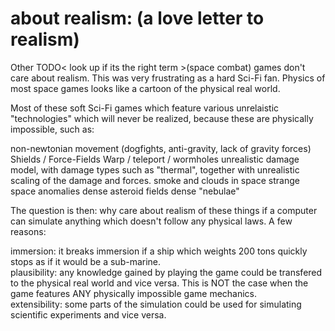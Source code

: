 # about realism: (a love letter to realism)

Other TODO< look up if its the right term >(space combat) games don't care about realism. This was very frustrating as a hard Sci-Fi fan. Physics of most space games looks like a cartoon of the physical real world.

Most of these soft Sci-Fi games which feature various unrelaistic "technologies" which will never be realized, because these are physically impossible, such as:

non-newtonian movement (dogfights, anti-gravity, lack of gravity forces)
Shields / Force-Fields
Warp / teleport / wormholes
unrealistic damage model, with damage types such as "thermal", together with unrealistic scaling of the damage and forces.
smoke and clouds in space
strange space anomalies
dense asteroid fields
dense "nebulae"

The question is then: why care about realism of these things if a computer can simulate anything which doesn't follow any physical laws. A few reasons:

immersion: it breaks immersion if a ship which weights 200 tons quickly stops as if it would be a sub-marine. <br />
plausibility: any knowledge gained by playing the game could be transfered to the physical real world and vice versa. This is NOT the case when the game features ANY physically impossible game mechanics. <br />
extensibility: some parts of the simulation could be used for simulating scientific experiments and vice versa. <br />

